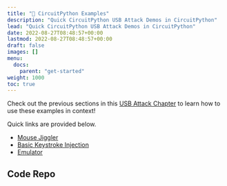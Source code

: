 ```yaml
---
title: "🐍 CircuitPython Examples"
description: "Quick CircuitPython USB Attack Demos in CircuitPython"
lead: "Quick CircuitPython USB Attack Demos in CircuitPython"
date: 2022-08-27T08:48:57+00:00
lastmod: 2022-08-27T08:48:57+00:00
draft: false
images: []
menu:
  docs:
    parent: "get-started"
weight: 1000
toc: true
---
```


Check out the previous sections in this [USB Attack Chapter]() to learn how to use these examples in context!  

Quick links are provided below.
- [Mouse Jiggler]()
- [Basic Keystroke Injection]()
- [Emulator]()

## Code Repo

